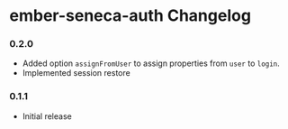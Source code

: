 # ember-seneca-auth Changelog

### 0.2.0

 * Added option `assignFromUser` to assign properties from `user` to `login`.
 * Implemented session restore
 
### 0.1.1

 * Initial release
